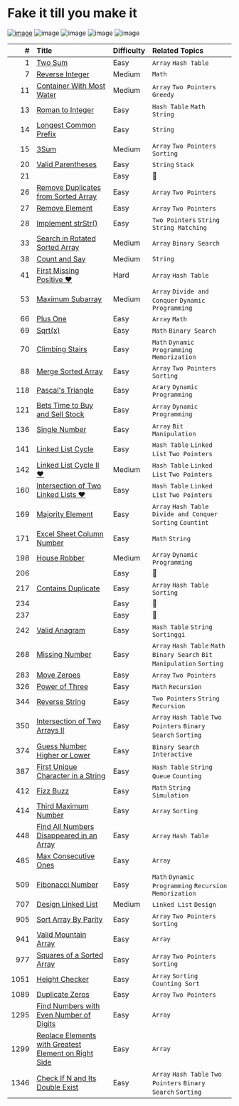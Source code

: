 # Fake it till you make it

[![image](https://img.shields.io/badge/It's%20Me%2C-Jian-blue?logo=github)](https://leetcode.com/jianliu0616/)
![image](https://img.shields.io/badge/Solved-53%2F2328-orange?logo=leetcode)
![image](https://img.shields.io/badge/Easy-43-green)
![image](https://img.shields.io/badge/Medium-9-yellow)
![image](https://img.shields.io/badge/Hard-1-red)

| #    | Title | Difficulty | Related Topics |
| ---: | :---- |:---------- | :------------- |
|    1 | [Two Sum](./p00001/README.md) | Easy | `Array` `Hash Table` |
|    7 | [Reverse Integer](./p00007/README.md) | Medium | `Math` |
|   11 | [Container With Most Water](./p00011/README.md) | Medium | `Array` `Two Pointers` `Greedy` |
|   13 | [Roman to Integer](./p00013/README.md) | Easy | `Hash Table` `Math` `String` |
|   14 | [Longest Common Prefix](./p00014/README.md) | Easy | `String` |
|   15 | [3Sum](./p00015/README.md) | Medium | `Array` `Two Pointers` `Sorting` |
|   20 | [Valid Parentheses](./p00020/README.md) | Easy | `String` `Stack` |
|   21 | [](./p00021/README.md) | Easy | :see_no_evil: |
|   26 | [Remove Duplicates from Sorted Array](./p00026/README.md) | Easy | `Array` `Two Pointers` |
|   27 | [Remove Element](./p00027/README.md) | Easy | `Array` `Two Pointers` |
|   28 | [Implement strStr()](./p00028/README.md) | Easy | `Two Pointers` `String` `String Matching` |
|   33 | [Search in Rotated Sorted Array](./p00033/README.md) | Medium | `Array` `Binary Search` |
|   38 | [Count and Say](./p00038/README.md) | Medium | `String` |
|   41 | [First Missing Positive :heart:](./p00041/README.md) | Hard | `Array` `Hash Table` |
|   53 | [Maximum Subarray](./p00053/README.md) | Medium | `Array` `Divide and Conquer` `Dynamic Programming` |
|   66 | [Plus One](./p00066/README.md) | Easy | `Array` `Math` |
|   69 | [Sqrt(x)](./p00069/README.md) | Easy | `Math` `Binary Search` |
|   70 | [Climbing Stairs](./p00070/README.md) | Easy | `Math` `Dynamic Programming` `Memorization` |
|   88 | [Merge Sorted Array](./p00088/README.md) | Easy | `Array` `Two Pointers` `Sorting` |
|  118 | [Pascal's Triangle](./p00118/README.md) | Easy | `Arary` `Dynamic Programming` |
|  121 | [Bets Time to Buy and Sell Stock](./p00121/README.md) | Easy | `Array` `Dynamic Programming` |
|  136 | [Single Number](./p00136/README.md) | Easy | `Array` `Bit Manipulation` |
|  141 | [Linked List Cycle](./p00141/README.md) | Easy | `Hash Table` `Linked List` `Two Pointers` |
|  142 | [Linked List Cycle II :heart:](./p00142/README.md) | Medium | `Hash Table` `Linked List` `Two Pointers` |
|  160 | [Intersection of Two Linked Lists :heart:](./p00160/README.md) | Easy | `Hash Table` `Linked List` `Two Pointers` |
|  169 | [Majority Element](./p00169/README.md) | Easy | `Array` `Hash Table` `Divide and Conquer` `Sorting` `Countint` |
|  171 | [Excel Sheet Column Number](./p00171/README.md) | Easy | `Math` `String` |
|  198 | [House Robber](./p00198/README.md) | Medium | `Array` `Dynamic Programming` |
|  206 | [](./p00206/README.md) | Easy | :see_no_evil: |
|  217 | [Contains Duplicate](./p00217/README.md) | Easy | `Array` `Hash Table` `Sorting` |
|  234 | [](./p00234/README.md) | Easy | :see_no_evil: |
|  237 | [](./p00237/README.md) | Easy | :see_no_evil: |
|  242 | [Valid Anagram](./p00242/README.md) | Easy | `Hash Table` `String` `Sortinggi` |
|  268 | [Missing Number](./p00268/README.md) | Easy | `Array` `Hash Table` `Math` `Binary Search` `Bit Manipulation` `Sorting` |
|  283 | [Move Zeroes](./p00283/README.md) | Easy | `Array` `Two Pointers` |
|  326 | [Power of Three](./p00326/README.md) | Easy | `Math` `Recursion` |
|  344 | [Reverse String](./p00344/README.md) | Easy | `Two Pointers` `String` `Recursion` |
|  350 | [Intersection of Two Arrays II](./p00350/README.md) | Easy | `Array` `Hash Table` `Two Pointers` `Binary Search` `Sorting` |
|  374 | [Guess Number Higher or Lower](./p00374/README.md) | Easy | `Binary Search` `Interactive` |
|  387 | [First Unique Character in a String](./p00387/README.md) | Easy | `Hash Table` `String` `Queue` `Counting` |
|  412 | [Fizz Buzz](./p00412/README.md) | Easy | `Math` `String` `Simulation` |
|  414 | [Third Maximum Number](./p00414/README.md) | Easy | `Array` `Sorting` |
|  448 | [Find All Numbers Disappeared in an Array](./p00448/README.md) | Easy | `Array` `Hash Table` |
|  485 | [Max Consecutive Ones](./p00485/README.md) | Easy | `Array` |
|  509 | [Fibonacci Number](./p00509/README.md) | Easy | `Math` `Dynamic Programming` `Recursion` `Memorization` |
|  707 | [Design Linked List](./p00707/README.md) | Medium | `Linked List` `Design` |
|  905 | [Sort Array By Parity](./p00905/README.md) | Easy | `Array` `Two Pointers` `Sorting` |
|  941 | [Valid Mountain Array](./p00941/README.md) | Easy | `Array` |
|  977 | [Squares of a Sorted Array](./p00977/README.md) | Easy | `Array` `Two Pointers` `Sorting` |
| 1051 | [Height Checker](./p01051/README.md) | Easy | `Array` `Sorting` `Counting Sort` |
| 1089 | [Duplicate Zeros](./p01089/README.md) | Easy | `Array` `Two Pointers` |
| 1295 | [Find Numbers with Even Number of Digits](./p01295/README.md) | Easy | `Array` |
| 1299 | [Replace Elements with Greatest Element on Right Side](./p01299/README.md) | Easy | `Array` |
| 1346 | [Check If N and Its Double Exist](./p01346/README.md) | Easy | `Array` `Hash Table` `Two Pointers` `Binary Search` `Sorting` |
